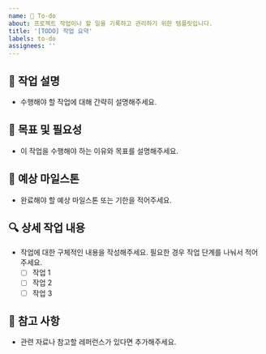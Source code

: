```yaml
---
name: 📝 To-do
about: 프로젝트 작업이나 할 일을 기록하고 관리하기 위한 템플릿입니다.
title: '[TODO] 작업 요약'
labels: to-do
assignees: ''
---
```


## 📝 작업 설명

- 수행해야 할 작업에 대해 간략히 설명해주세요.

## 🎯 목표 및 필요성

- 이 작업을 수행해야 하는 이유와 목표를 설명해주세요.

## 📅 예상 마일스톤

- 완료해야 할 예상 마일스톤 또는 기한을 적어주세요.

## 🔍 상세 작업 내용

- 작업에 대한 구체적인 내용을 작성해주세요. 필요한 경우 작업 단계를 나눠서 적어주세요.
  - [ ] 작업 1
  - [ ] 작업 2
  - [ ] 작업 3

## 📌 참고 사항

- 관련 자료나 참고할 레퍼런스가 있다면 추가해주세요.
